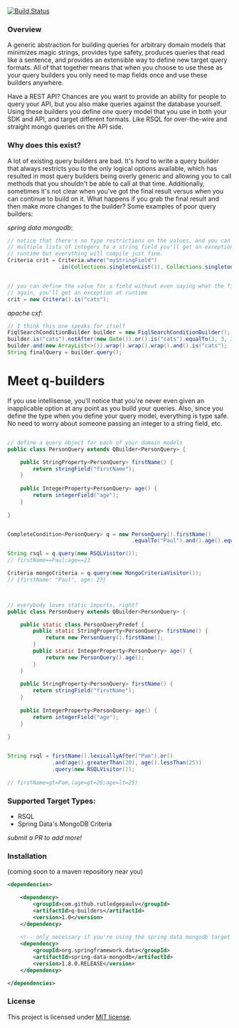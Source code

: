 [![Build Status](https://travis-ci.org/RutledgePaulV/q-builders.svg)](https://travis-ci.org/RutledgePaulV/q-builders)

### Overview
A generic abstraction for building queries for arbitrary domain models that minimizes
magic strings, provides type safety, produces queries that read like a sentence,
and provides an extensible way to define new target query formats. All of that together means that 
when you choose to use these as your query builders you only need to map fields once and 
use these builders anywhere. 

Have a REST API? Chances are you want to provide an ability for people to query your API, but you
also make queries against the database yourself. Using these builders you define *one* query model
that you use in both your SDK and API, and target different formats. Like RSQL for over-the-wire
and straight mongo queries on the API side.


### Why does this exist?
A lot of existing query builders are bad. It's *hard* to write a query builder that always restricts you to the
only logical options available, which has resulted in most query builders being overly generic and allowing you to 
call methods that you shouldn't be able to call at that time. Additionally, sometimes it's not clear when
you've got the final result versus when you can continue to build on it. What happens if you grab the final
result and then make more changes to the builder? Some examples of poor query builders:


*spring data mongodb*:

```java
// notice that there's no type restrictions on the values, and you can pass 
// multiple lists of integers to a string field you'll get an exception at 
// runtime but everything will compile just fine.
Criteria crit = Criteria.where("myStringField")
                .in(Collections.singletonList(1), Collections.singletonList(2));


// you can define the value for a field without even saying what the field is. huh?
// again, you'll get an exception at runtime
crit = new Critera().is("cats");
```


*apache cxf*:
```java
// I think this one speaks for itself
FiqlSearchConditionBuilder builder = new FiqlSearchConditionBuilder();
builder.is("cats").notAfter(new Date()).or().is("cats").equalTo(3, 3, 3, 3, 4).query();
builder.and(new ArrayList<>()).wrap().wrap().wrap().and().is("cats");
String finalQuery = builder.query();

```


# Meet q-builders

If you use intellisense, you'll notice that you're never even given an inapplicable option at any point
as you build your queries. Also, since you define the type when you define your query model, everything
is type safe. No need to worry about someone passing an integer to a string field, etc.

```java

// define a query object for each of your domain models
public class PersonQuery extends QBuilder<PersonQuery> {

    public StringProperty<PersonQuery> firstName() {
        return stringField("firstName");
    }
    
    public IntegerProperty<PersonQuery> age() {
        return integerField("age");
    }
    
}


CompleteCondition<PersonQuery> q = new PersonQuery().firstName()
                                       .equalTo("Paul").and().age().equalTo(23);

String rsql = q.query(new RSQLVisitor()); 
// firstName==Paul;age==23

Criteria mongoCriteria = q.query(new MongoCriteriaVisitor()); 
// {firstName: "Paul", age: 23}



// everybody loves static imports, right?
public class PersonQuery extends QBuilder<PersonQuery> {

    public static class PersonQueryPredef {
        public static StringProperty<PersonQuery> firstName() {
            return new PersonQuery().firstName();
        }
        public static IntegerProperty<PersonQuery> age() {
            return new PersonQuery().age();
        }
    }
    
    public StringProperty<PersonQuery> firstName() {
        return stringField("firstName");
    }
    
    public IntegerProperty<PersonQuery> age() {
        return integerField("age");
    }
    
}


String rsql = firstName().lexicallyAfter("Pam").or()
              .and(age().greaterThan(20), age().lessThan(25))
              .query(new RSQLVisitor());
              
// firstName=gt=Pam,(age=gt=20;age=lt=25)
```

### Supported Target Types:
- RSQL
- Spring Data's MongoDB Criteria

_submit a PR to add more!_


### Installation 
(coming soon to a maven repository near you)

```xml
<dependencies>

    <dependency>
        <groupId>com.github.rutledgepaulv</groupId>
        <artifactId>q-builders</artifactId>
        <version>1.0</version>
    </dependency>
    
    <!-- only necessary if you're using the spring data mongodb target type -->
    <dependency>
        <groupId>org.springframework.data</groupId>
        <artifactId>spring-data-mongodb</artifactId>
        <version>1.8.0.RELEASE</version>
    </dependency>

</dependencies>
```


### License

This project is licensed under [MIT license](http://opensource.org/licenses/MIT).